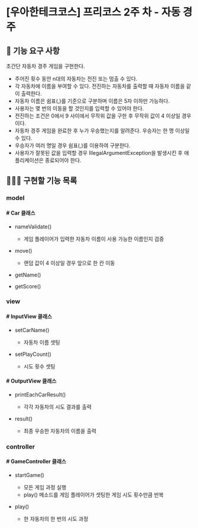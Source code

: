# [우아한테크코스] 프리코스 2주 차 - 자동 경주

## 🚀 기능 요구 사항

초간단 자동차 경주 게임을 구현한다.

- 주어진 횟수 동안 n대의 자동차는 전진 또는 멈출 수 있다.
- 각 자동차에 이름을 부여할 수 있다. 전진하는 자동차를 출력할 때 자동차 이름을 같이 출력한다.
- 자동차 이름은 쉼표(,)를 기준으로 구분하며 이름은 5자 이하만 가능하다.
- 사용자는 몇 번의 이동을 할 것인지를 입력할 수 있어야 한다.
- 전진하는 조건은 0에서 9 사이에서 무작위 값을 구한 후 무작위 값이 4 이상일 경우이다.
- 자동차 경주 게임을 완료한 후 누가 우승했는지를 알려준다. 우승자는 한 명 이상일 수 있다.
- 우승자가 여러 명일 경우 쉼표(,)를 이용하여 구분한다.
- 사용자가 잘못된 값을 입력할 경우 IllegalArgumentException을 발생시킨 후 애플리케이션은 종료되어야 한다.

## 👩🏻‍💻 구현할 기능 목록

### model
#### # Car 클래스
- nameValidate()
    - 게임 플레이어가 입력한 자동차 이름이 사용 가능한 이름인지 검증


- move()
  - 랜덤 값이 4 이상일 경우 앞으로 한 칸 이동


- getName()


- getScore()


### view
#### # InputView 클래스
- setCarName()
  - 자동차 이름 셋팅


- setPlayCount()
  - 시도 횟수 셋팅


#### # OutputView 클래스
- printEachCarResult()
  - 각각 자동차의 시도 결과를 출력


- result()
  - 최종 우승한 자동차의 이름을 출력

  
### controller
#### # GameController 클래스
- startGame()
  - 모든 게임 과정 실행
  - play() 메소드를 게임 플레이어가 셋팅한 게임 시도 횟수만큼 반복


- play()
  - 한 자동차의 한 번의 시도 과정